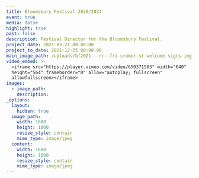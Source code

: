 ```yaml
---
title: Bloomsbury Festival 2020/2024
event: true
media: false
highlight: true
past: false
description: Festival Director for the Bloomsbury Festival.
project_date: 2021-03-21 00:00:00
project_to_date: 2021-12-25 00:00:00
main_image_path: /uploads/bf2021---rr--fri-cromer-st-welcome-signs-img-3586-2.jpg
video_embed: >-
  <iframe src="https://player.vimeo.com/video/650371503" width="640"
  height="564" frameborder="0" allow="autoplay; fullscreen"
  allowfullscreen></iframe>
images:
  - image_path:
    description:
_options:
  layout:
    hidden: true
  image_path:
    width: 1600
    height: 1600
    resize_style: contain
    mime_type: image/jpeg
  content:
    width: 1600
    height: 1600
    resize_style: contain
    mime_type: image/jpeg
---
```

